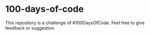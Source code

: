 # 100-days-of-code
This repository is a challenge of #100DaysOfCode. Feel free to give feedback or suggestion.
